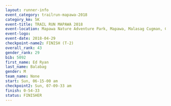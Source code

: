 ```yaml
---
layout: runner-info 
event_category: trailrun-mapawa-2018 
category_km: 5K 
event-title: TRAIL RUN MAPAWA 2018 
event-location: Mapawa Nature Adventure Park, Mapawa, Malasag Cugman, Cagayan de Oro Philippines 
event-logo: 
event-date: 2018-04-29 
checkpoint-name2: FINISH (T-2) 
overall_rank: 43
gender_rank: 29
bib: 5092
first_name: Ed Ryan
last_name: Balabag
gender: M
team_name: None
start: Sun, 06-15-00 am
checkpoint2: Sun, 07-09-33 am
finish: 0-54-33
status: FINISHER
---
```

